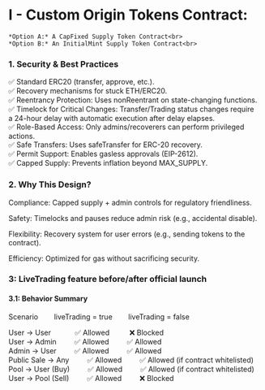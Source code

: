 # I - Custom Origin Tokens Contract:
	*Option A:* A CapFixed Supply Token Contract<br>
	*Option B:* An InitialMint Supply Token Contract<br>

### 1. Security & Best Practices

✅ Standard ERC20 (transfer, approve, etc.). <br>
✅ Recovery mechanisms for stuck ETH/ERC20. <br>
✅ Reentrancy Protection: Uses nonReentrant on state-changing functions. <br>
✅ Timelock for Critical Changes: Transfer/Trading status changes require <br>
a 24-hour delay with automatic execution after delay elapses. <br>
✅ Role-Based Access: Only admins/recoverers can perform privileged actions. <br>
✅ Safe Transfers: Uses safeTransfer for ERC-20 recovery. <br>
✅ Permit Support: Enables gasless approvals (EIP-2612). <br>
✅ Capped Supply: Prevents inflation beyond MAX_SUPPLY. <br>



### 2. Why This Design?


Compliance: Capped supply + admin controls for regulatory friendliness. <br>

Safety: Timelocks and pauses reduce admin risk (e.g., accidental disable). <br>

Flexibility: Recovery system for user errors (e.g., sending tokens to the contract). <br>

Efficiency: Optimized for gas without sacrificing security. <br>



### 3: LiveTrading feature before/after official launch
#### 3.1: Behavior Summary

Scenario	&nbsp;&nbsp;&nbsp;&nbsp;&nbsp;&nbsp;&nbsp;liveTrading = true	&nbsp;&nbsp;&nbsp;&nbsp;&nbsp;&nbsp;&nbsp;liveTrading = false

User → User			 &nbsp;&nbsp;&nbsp;&nbsp;&nbsp;&nbsp;&nbsp;&nbsp;&nbsp;&nbsp;&nbsp;✅ Allowed			&nbsp;&nbsp;&nbsp;&nbsp;&nbsp;&nbsp;&nbsp;&nbsp;&nbsp;❌ Blocked<br>
User → Admin		 &nbsp;&nbsp;&nbsp;&nbsp;&nbsp;&nbsp;&nbsp;&nbsp;✅ Allowed			&nbsp;&nbsp;&nbsp;&nbsp;&nbsp;&nbsp;&nbsp;&nbsp;✅ Allowed<br>
Admin → User		 &nbsp;&nbsp;&nbsp;&nbsp;&nbsp;&nbsp;&nbsp;&nbsp;✅ Allowed			&nbsp;&nbsp;&nbsp;&nbsp;&nbsp;&nbsp;&nbsp;&nbsp;✅ Allowed<br>
Public Sale → Any	 &nbsp;&nbsp;&nbsp;&nbsp;&nbsp;&nbsp;&nbsp;&nbsp;✅ Allowed			&nbsp;&nbsp;&nbsp;&nbsp;&nbsp;&nbsp;&nbsp;&nbsp;✅ Allowed (if contract whitelisted)<br>
Pool → User (Buy)	 &nbsp;&nbsp;&nbsp;&nbsp;&nbsp;&nbsp;&nbsp;&nbsp;✅ Allowed			&nbsp;&nbsp;&nbsp;&nbsp;&nbsp;&nbsp;&nbsp;&nbsp;✅ Allowed (if contract whitelisted)<br>
User → Pool (Sell)	 &nbsp;&nbsp;&nbsp;&nbsp;&nbsp;&nbsp;&nbsp;&nbsp;✅ Allowed			&nbsp;&nbsp;&nbsp;&nbsp;&nbsp;&nbsp;&nbsp;&nbsp;❌ Blocked<br>